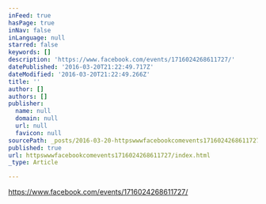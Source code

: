 ```yaml
---
inFeed: true
hasPage: true
inNav: false
inLanguage: null
starred: false
keywords: []
description: 'https://www.facebook.com/events/1716024268611727/'
datePublished: '2016-03-20T21:22:49.717Z'
dateModified: '2016-03-20T21:22:49.266Z'
title: ''
author: []
authors: []
publisher:
  name: null
  domain: null
  url: null
  favicon: null
sourcePath: _posts/2016-03-20-httpswwwfacebookcomevents1716024268611727.md
published: true
url: httpswwwfacebookcomevents1716024268611727/index.html
_type: Article

---
```

https://www.facebook.com/events/1716024268611727/